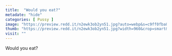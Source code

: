 ```yaml
---
title:  "Would you eat?"
metadate: "hide"
categories: [ Pussy ]
image: "https://preview.redd.it/n2ewk3ob2yn51.jpg?auto=webp&s=c9ff0fba853c3908bec8ef21ec8936a55931ff29"
thumb: "https://preview.redd.it/n2ewk3ob2yn51.jpg?width=960&crop=smart&auto=webp&s=051262a903a6fa60f02298b26ef71d979270616b"
visit: ""
---
```

Would you eat?
